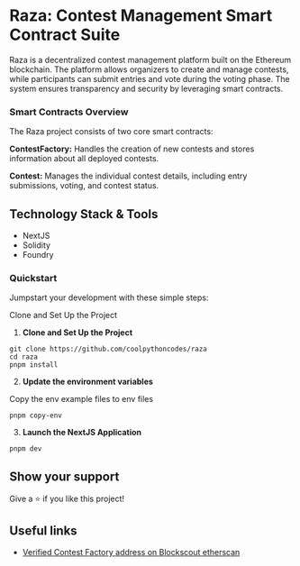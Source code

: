 # Raza: Contest Management Smart Contract Suite

Raza is a decentralized contest management platform built on the Ethereum blockchain. The platform allows organizers to create and manage contests, while participants can submit entries and vote during the voting phase. The system ensures transparency and security by leveraging smart contracts.

### Smart Contracts Overview

The Raza project consists of two core smart contracts:

**ContestFactory:** Handles the creation of new contests and stores information about all deployed contests.

**Contest:** Manages the individual contest details, including entry submissions, voting, and contest status.

## Technology Stack & Tools

- NextJS
- Solidity
- Foundry

### Quickstart

Jumpstart your development with these simple steps:

Clone and Set Up the Project

1. **Clone and Set Up the Project**

```shell bash
git clone https://github.com/coolpythoncodes/raza
cd raza
pnpm install
```

2. **Update the environment variables**

Copy the env example files to env files

```shell
pnpm copy-env
```

3. **Launch the NextJS Application**

```shell
pnpm dev
```

## Show your support

Give a ⭐ if you like this project!

## Useful links

- [Verified Contest Factory address on Blockscout etherscan](https://sepolia-blockscout.lisk.com/address/0x80c1fd53832d6a0693cdeb5d4db601435ac6eeca)
